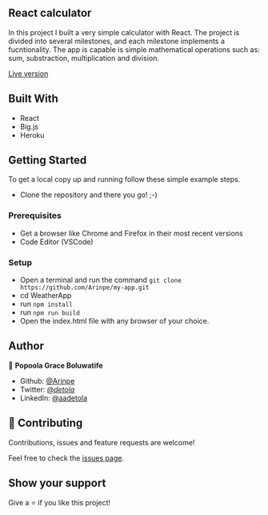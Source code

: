 ## React calculator

In this project I built a very simple calculator with React. The project is divided into several milestones, and each milestone implements a fucntionality. The app is capable is simple mathematical operations such as: sum, substraction, multiplication and division.

[Live version]()

## Built With

- React
- Big.js
- Heroku

## Getting Started

To get a local copy up and running follow these simple example steps.

- Clone the repository and there you go! ;-)

### Prerequisites

- Get a browser like Chrome and Firefox in their most recent versions
- Code Editor (VSCode)

### Setup

- Open a terminal and run the command `git clone https://github.com/Arinpe/my-app.git`
- cd WeatherApp
- run `npm install`
- run `npm run build`
- Open the index.html file with any browser of your choice.

## Author

👤 **Popoola Grace Boluwatife**

- Github: [@Arinpe](https://github.com/Arinpe)
- Twitter: [@_detola_](https://twitter.com/_Detola_)
- LinkedIn: [@aadetola](https://www.linkedin.com/in/aadetola)

## 🤝 Contributing

Contributions, issues and feature requests are welcome!

Feel free to check the [issues page](https://github.com/GraceOyiza/my-app/issues).

## Show your support

Give a ⭐️ if you like this project!
